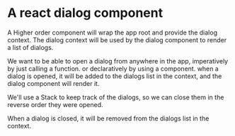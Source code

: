 # A react dialog component 

A Higher order component will wrap the app root and provide the dialog context.
The dialog context will be used by the dialog component to render a list of dialogs.

We want to be able to open a dialog from anywhere in the app, imperatively by just calling a function. or declaratively by using a component.
when a dialog is opened, it will be added to the dialogs list in the context, and the dialog component will render it.

We'll use a Stack to keep track of the dialogs, so we can close them in the reverse order they were opened.

When a dialog is closed, it will be removed from the dialogs list in the context.
